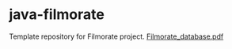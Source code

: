 # java-filmorate
Template repository for Filmorate project.
[Filmorate_database.pdf](https://github.com/KirillSMv/java-filmorate/files/13516215/Filmorate_database.pdf)
